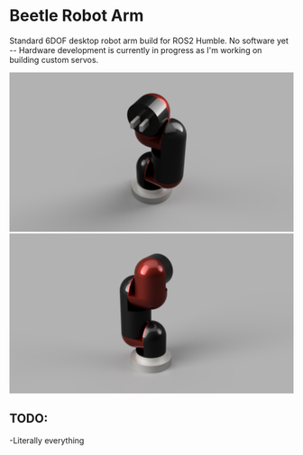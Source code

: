 # Beetle Robot Arm

Standard 6DOF desktop robot arm build for ROS2 Humble. No software yet -- Hardware development is currently in progress as I'm working on building custom servos.


![Beetle_Anterior](Beetle_Anterior.png)
![Beetle_Posterior](Beetle_Posterior.png)


## TODO:
-Literally everything
